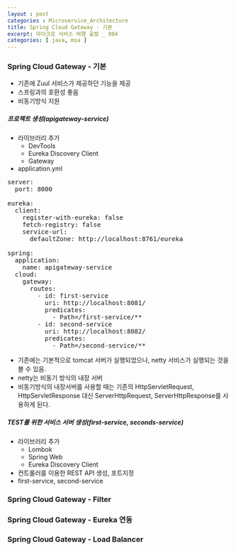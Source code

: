 ```yaml
---
layout : post
categories : Microservice_Architecture
title: Spring Cloud Gateway - 기본
excerpt: 마이크로 서비스 여행 출발 _ 004
categories: [ java, msa ]
---
```


### Spring Cloud Gateway - 기본
* 기존에 Zuul 서비스가 제공하던 기능을 제공
* 스프링과의 호환성 좋음
* 비동기방식 지원
  
##### 프로젝트 생성(apigateway-service)
* 라이브러리 추가
  + DevTools
  + Eureka Discovery Client
  + Gateway
* application.yml
<pre>
server:
  port: 8000

eureka:
  client:
    register-with-eureka: false
    fetch-registry: false
    service-url:
      defaultZone: http://localhost:8761/eureka

spring:
  application:
    name: apigateway-service
  cloud:
    gateway:
      routes:
        - id: first-service
          uri: http://localhost:8081/
          predicates:
            - Path=/first-service/**
        - id: second-service
          uri: http://localhost:8082/
          predicates:
            - Path=/second-service/**
</pre>

* 기존에는 기본적으로 tomcat 서버가 실행되었으나, netty 서비스가 실행되는 것을 볼 수 있음. 
* netty는 비동기 방식의 내장 서버
* 비동기방식의 내장서버를 사용할 때는 기존의 HttpServletRequest, HttpServletResponse 대신
 ServerHttpRequest, ServerHttpResponse를 사용하게 된다.


##### TEST를 위한 서비스 서버 생성(first-service, seconds-service)
* 라이브러리 추가
  + Lombok
  + Spring Web
  + Eureka Discovery Client
* 컨트롤러를 이용한 REST API 생성, 포트지정
* first-service, second-service

### Spring Cloud Gateway - Filter
### Spring Cloud Gateway - Eureka 연동
### Spring Cloud Gateway - Load Balancer

